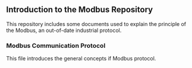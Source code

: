 ## Introduction to the Modbus Repository

This repository includes some documents used to explain the principle of the Modbus, an out-of-date industrial protocol. 

### Modbus Communication Protocol

This file introduces the general concepts if Modbus protocol.

